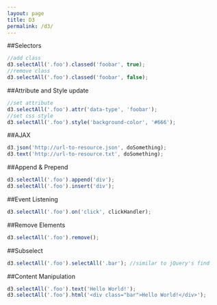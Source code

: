 ```yaml
---
layout: page
title: D3
permalink: /d3/
---
```


##Selectors


```js
//add class
d3.selectAll('.foo').classed('foobar', true);
//remove class
d3.selectAll('.foo').classed('foobar', false);
```

##Attribute and Style update

```js
//set attribute
d3.selectAll('.foo').attr('data-type', 'foobar');
//set css style
d3.selectAll('.foo').style('background-color', '#666');
```

##AJAX
```js
d3.json('http://url-to-resource.json', doSomething);
d3.text('http://url-to-resource.txt', doSomething);
```

##Append & Prepend

```js
d3.selectAll('.foo').append('div');
d3.selectAll('.foo').insert('div');
```

##Event Listening

```js
d3.selectAll('.foo').on('click', clickHandler);
```

##Remove Elements
```js
d3.selectAll('.foo').remove();
```

##Subselect
```js
d3.selectAll('.foo').selectAll('.bar'); //similar to jQuery's find
```

##Content Manipulation
```js
d3.selectAll('.foo').text('Hello World!');
d3.selectAll('.foo').html('<div class="bar">Hello World!</div>');
```

